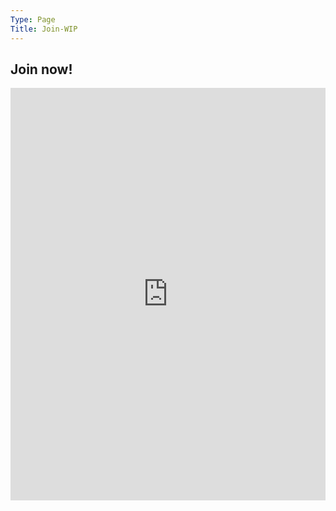```yaml
---
Type: Page
Title: Join-WIP
---
```


## Join now!

<iframe src="https://docs.google.com/forms/d/e/1FAIpQLSdCo7EDyJ_WM9DSkdk0BWKPmpaMC7Mv7sP5UEhh89PHyTbr7Q/viewform?embedded=true" width="100%" height="660" frameborder="0" marginheight="0" marginwidth="0" background-color="#659fa5">Loading…</iframe>